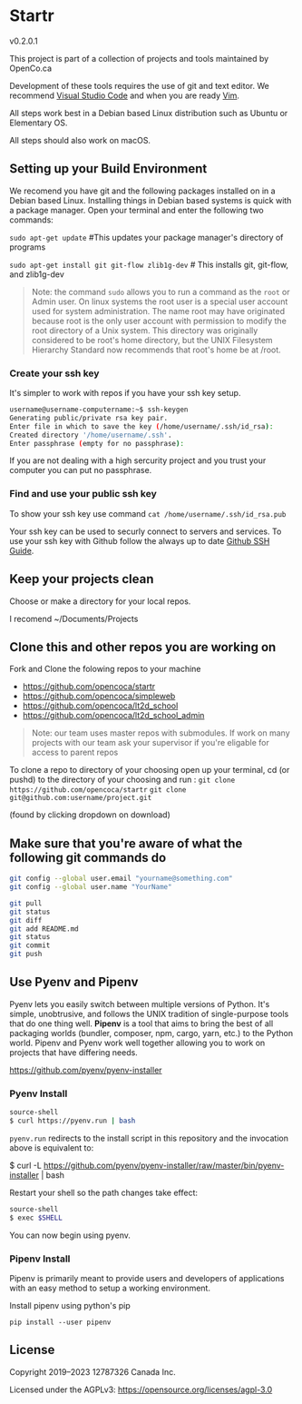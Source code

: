 # Startr

v0.2.0.1

This project is part of a collection of projects and tools maintained by OpenCo.ca

Development of these tools requires the use of git and text editor.
We recommend [Visual Studio Code](https://code.visualstudio.com/) and when you are ready [Vim](https://www.vim.org/).

All steps work best in a Debian based Linux distribution such as Ubuntu or Elementary OS.

All steps should also work on macOS.

## Setting up your Build Environment

We recomend you have git and the following packages installed on in a Debian based Linux. 
Installing things in Debian based systems is quick with a package manager. Open your terminal and enter the following two commands:

`sudo apt-get update` #This updates your package manager's directory of programs

`sudo apt-get install git git-flow zlib1g-dev` # This installs git, git-flow, and zlib1g-dev

> Note: the command `sudo` allows you to run a command as the `root` or Admin user. On linux systems the root user is a special user account used for system administration. The name root may have originated because root is the only user account with permission to modify the root directory of a Unix system. This directory was originally considered to be root's home directory, but the UNIX Filesystem Hierarchy Standard now recommends that root's home be at /root.

### Create your ssh key

It's simpler to work with repos if you have your ssh key setup. 

```bash
username@username-computername:~$ ssh-keygen
Generating public/private rsa key pair.
Enter file in which to save the key (/home/username/.ssh/id_rsa):                     
Created directory '/home/username/.ssh'.
Enter passphrase (empty for no passphrase): 
```

If you are not dealing with a high sercurity project and you trust your computer you can put no passphrase.

### Find and use your public ssh key

To show your ssh key use command  `cat /home/username/.ssh/id_rsa.pub` 

Your ssh key can be used to securly connect to servers and services. To use your ssh key with Github follow the always up to date [Github SSH Guide](https://docs.github.com/en/authentication/connecting-to-github-with-ssh/adding-a-new-ssh-key-to-your-github-account).

## Keep your projects clean

Choose or make a directory for your local repos.

I recomend ~/Documents/Projects

## Clone this and other repos you are working on

Fork and Clone the folowing repos to your machine

* https://github.com/opencoca/startr
* https://github.com/opencoca/simpleweb
* https://github.com/opencoca/lt2d_school
* https://github.com/opencoca/lt2d_school_admin


> Note: our team uses master repos with submodules. If work on many projects with our team ask your supervisor if you're eligable for access to parent repos

To clone a repo to directory of your choosing open up your terminal, cd (or pushd) to the directory of your choosing and run :
`git clone https://github.com/opencoca/startr`
`git clone git@github.com:username/project.git` 


(found by clicking dropdown on download)

## Make sure that you're aware of what the following git commands do

```bash
git config --global user.email "yourname@something.com"
git config --global user.name "YourName"

git pull
git status
git diff
git add README.md
git status
git commit
git push
```

## Use Pyenv and Pipenv

Pyenv lets you easily switch between multiple versions of Python. It's simple, unobtrusive, and follows the UNIX tradition of single-purpose tools that do one thing well. **Pipenv** is a tool that aims to bring the best of all packaging worlds (bundler, composer, npm, cargo, yarn, etc.) to the Python world. Pipenv and Pyenv work well together allowing you to work on projects that  have differing needs.

https://github.com/pyenv/pyenv-installer

### Pyenv Install

```bash
source-shell
$ curl https://pyenv.run | bash
```

`pyenv.run` redirects to the install script in this repository and the invocation above is equivalent to:

$ curl -L https://github.com/pyenv/pyenv-installer/raw/master/bin/pyenv-installer | bash

Restart your shell so the path changes take effect:

```bash
source-shell
$ exec $SHELL
```

You can now begin using pyenv.

### Pipenv Install

Pipenv is primarily meant to provide users and developers of applications with an easy method to setup a working environment.

Install pipenv using python's pip

`pip install --user pipenv`

## License

Copyright 2019–2023 12787326 Canada Inc.

Licensed under the AGPLv3: https://opensource.org/licenses/agpl-3.0
